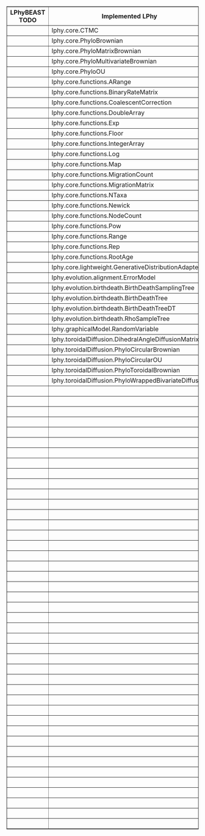 <table border="1" width="100%" style="margin: 0px;">
<thead>
<tr>
<th>LPhyBEAST TODO</th>
<th>Implemented LPhy</th>
<th>Implemented BEAST Lab</th>
</tr>
</thead>

<tbody>
<tr>
<td></td>
<td>lphy.core.CTMC</td>
<td></td>
</tr>
<tr>
<td></td>
<td>lphy.core.PhyloBrownian</td>
<td></td>
</tr>
<tr>
<td></td>
<td>lphy.core.PhyloMatrixBrownian</td>
<td></td>
</tr>
<tr>
<td></td>
<td>lphy.core.PhyloMultivariateBrownian</td>
<td></td>
</tr>
<tr>
<td></td>
<td>lphy.core.PhyloOU</td>
<td></td>
</tr>
<tr>
<td></td>
<td>lphy.core.functions.ARange</td>
<td></td>
</tr>
<tr>
<td></td>
<td>lphy.core.functions.BinaryRateMatrix</td>
<td></td>
</tr>
<tr>
<td></td>
<td>lphy.core.functions.CoalescentCorrection</td>
<td></td>
</tr>
<tr>
<td></td>
<td>lphy.core.functions.DoubleArray</td>
<td></td>
</tr>
<tr>
<td></td>
<td>lphy.core.functions.Exp</td>
<td></td>
</tr>
<tr>
<td></td>
<td>lphy.core.functions.Floor</td>
<td></td>
</tr>
<tr>
<td></td>
<td>lphy.core.functions.IntegerArray</td>
<td></td>
</tr>
<tr>
<td></td>
<td>lphy.core.functions.Log</td>
<td></td>
</tr>
<tr>
<td></td>
<td>lphy.core.functions.Map</td>
<td></td>
</tr>
<tr>
<td></td>
<td>lphy.core.functions.MigrationCount</td>
<td></td>
</tr>
<tr>
<td></td>
<td>lphy.core.functions.MigrationMatrix</td>
<td></td>
</tr>
<tr>
<td></td>
<td>lphy.core.functions.NTaxa</td>
<td></td>
</tr>
<tr>
<td></td>
<td>lphy.core.functions.Newick</td>
<td></td>
</tr>
<tr>
<td></td>
<td>lphy.core.functions.NodeCount</td>
<td></td>
</tr>
<tr>
<td></td>
<td>lphy.core.functions.Pow</td>
<td></td>
</tr>
<tr>
<td></td>
<td>lphy.core.functions.Range</td>
<td></td>
</tr>
<tr>
<td></td>
<td>lphy.core.functions.Rep</td>
<td></td>
</tr>
<tr>
<td></td>
<td>lphy.core.functions.RootAge</td>
<td></td>
</tr>
<tr>
<td></td>
<td>lphy.core.lightweight.GenerativeDistributionAdapter</td>
<td></td>
</tr>
<tr>
<td></td>
<td>lphy.evolution.alignment.ErrorModel</td>
<td></td>
</tr>
<tr>
<td></td>
<td>lphy.evolution.birthdeath.BirthDeathSamplingTree</td>
<td></td>
</tr>
<tr>
<td></td>
<td>lphy.evolution.birthdeath.BirthDeathTree</td>
<td></td>
</tr>
<tr>
<td></td>
<td>lphy.evolution.birthdeath.BirthDeathTreeDT</td>
<td></td>
</tr>
<tr>
<td></td>
<td>lphy.evolution.birthdeath.RhoSampleTree</td>
<td></td>
</tr>
<tr>
<td></td>
<td>lphy.graphicalModel.RandomVariable</td>
<td></td>
</tr>
<tr>
<td></td>
<td>lphy.toroidalDiffusion.DihedralAngleDiffusionMatrix</td>
<td></td>
</tr>
<tr>
<td></td>
<td>lphy.toroidalDiffusion.PhyloCircularBrownian</td>
<td></td>
</tr>
<tr>
<td></td>
<td>lphy.toroidalDiffusion.PhyloCircularOU</td>
<td></td>
</tr>
<tr>
<td></td>
<td>lphy.toroidalDiffusion.PhyloToroidalBrownian</td>
<td></td>
</tr>
<tr>
<td></td>
<td>lphy.toroidalDiffusion.PhyloWrappedBivariateDiffusion</td>
<td></td>
</tr>
<tr>
<td></td>
<td></td>
<td>beast.core.FilteredValuable</td>
</tr>
<tr>
<td></td>
<td></td>
<td>beast.core.Likelihood</td>
</tr>
<tr>
<td></td>
<td></td>
<td>beast.core.Posterior</td>
</tr>
<tr>
<td></td>
<td></td>
<td>beast.core.parameter.CompoundRealParameter</td>
</tr>
<tr>
<td></td>
<td></td>
<td>beast.core.parameter.NormalisedRealParameter</td>
</tr>
<tr>
<td></td>
<td></td>
<td>beast.core.util.ParameterConstrainer</td>
</tr>
<tr>
<td></td>
<td></td>
<td>beast.core.util.Slice</td>
</tr>
<tr>
<td></td>
<td></td>
<td>beast.evolution.alignment.PrunedAlignment</td>
</tr>
<tr>
<td></td>
<td></td>
<td>beast.evolution.branchratemodel.PrunedRelaxedClockModel</td>
</tr>
<tr>
<td></td>
<td></td>
<td>beast.evolution.likelihood.AncestralStateLogger</td>
</tr>
<tr>
<td></td>
<td></td>
<td>beast.evolution.likelihood.ExperimentalTreeLikelihood</td>
</tr>
<tr>
<td></td>
<td></td>
<td>beast.evolution.likelihood.SupertreeLikelihood</td>
</tr>
<tr>
<td></td>
<td></td>
<td>beast.evolution.likelihood.TraitedTreeLikelihood</td>
</tr>
<tr>
<td></td>
<td></td>
<td>beast.evolution.speciation.RandomLocalYuleModel</td>
</tr>
<tr>
<td></td>
<td></td>
<td>beast.evolution.substitutionmodel.CladeSubstitutionModel</td>
</tr>
<tr>
<td></td>
<td></td>
<td>beast.evolution.substitutionmodel.ComplexSubstitutionModel</td>
</tr>
<tr>
<td></td>
<td></td>
<td>beast.evolution.substitutionmodel.EpochSubstitutionModel</td>
</tr>
<tr>
<td></td>
<td></td>
<td>beast.evolution.substitutionmodel.GeneralLazySubstitutionModel</td>
</tr>
<tr>
<td></td>
<td></td>
<td>beast.evolution.substitutionmodel.LazyHKY</td>
</tr>
<tr>
<td></td>
<td></td>
<td>beast.evolution.tree.ConstrainedClusterTree</td>
</tr>
<tr>
<td></td>
<td></td>
<td>beast.evolution.tree.ConstrainedRandomTree</td>
</tr>
<tr>
<td></td>
<td></td>
<td>beast.evolution.tree.MonophyleticConstraint</td>
</tr>
<tr>
<td></td>
<td></td>
<td>beast.evolution.tree.PrunedTree</td>
</tr>
<tr>
<td></td>
<td></td>
<td>beast.evolution.tree.SimpleConstrainedRandomTree</td>
</tr>
<tr>
<td></td>
<td></td>
<td>beast.evolution.tree.SimplePrunedTree</td>
</tr>
<tr>
<td></td>
<td></td>
<td>beast.evolution.tree.SimpleRandomTree</td>
</tr>
<tr>
<td></td>
<td></td>
<td>beast.evolution.tree.coalescent.CauchyPlusConstant</td>
</tr>
<tr>
<td></td>
<td></td>
<td>beast.evolution.tree.coalescent.ExponentialGrowthPlusConstant</td>
</tr>
<tr>
<td></td>
<td></td>
<td>beast.evolution.tree.coalescent.StructuredCoalescentTree</td>
</tr>
<tr>
<td></td>
<td></td>
<td>beast.math.distributions.BetaRange</td>
</tr>
<tr>
<td></td>
<td></td>
<td>beast.math.distributions.ExcludablePrior</td>
</tr>
<tr>
<td></td>
<td></td>
<td>beast.math.distributions.ExcludablePriorIndex</td>
</tr>
<tr>
<td></td>
<td></td>
<td>beast.math.distributions.GammaOneP</td>
</tr>
<tr>
<td></td>
<td></td>
<td>beast.math.distributions.MRCAPriorWithRogues</td>
</tr>
<tr>
<td></td>
<td></td>
<td>beast.math.distributions.MixtureDistribution</td>
</tr>
<tr>
<td></td>
<td></td>
<td>beast.math.distributions.MultiMRCAPriors</td>
</tr>
<tr>
<td></td>
<td></td>
<td>beast.math.distributions.MultiMonophyleticConstraint</td>
</tr>
<tr>
<td></td>
<td></td>
<td>beast.math.distributions.SingleParamGamma</td>
</tr>
<tr>
<td></td>
<td></td>
<td>beast.math.distributions.WeibullDistribution</td>
</tr>
<tr>
<td></td>
<td></td>
<td>beast.prevalence.PrevalenceLikelihood</td>
</tr>
<tr>
<td></td>
<td></td>
<td>beast.prevalence.PrevalenceList</td>
</tr>
<tr>
<td></td>
<td></td>
<td>beast.prevalence.TreeForPrevalenceLikelihood</td>
</tr>
<tr>
<td></td>
<td></td>
<td>beast.util.Script</td>
</tr>
</tbody>
</table>
